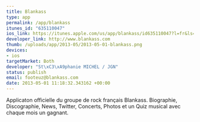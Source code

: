 ```yaml
--- 
title: Blankass
type: app
permalink: /app/blankass
itunes_id: "635110047"
ios_link: https://itunes.apple.com/us/app/blankass/id635110047?l=fr&ls=1%26mt=8
developer_link: http://www.blankass.com
thumb: /uploads/app/2013-05/2013-05-01-blankass.png
devices: 
- ios
targetMarket: Both
developer: "St\xC3\xA9phanie MICHEL / JGN"
status: publish
email: footeuz@blankass.com
date: 2013-05-01 11:18:32.343162 +00:00
---
```


Applicaton officielle du groupe de rock français Blankass.
Biographie, Discographie, News, Twitter, Concerts, Photos et un Quiz musical avec chaque mois un gagnant.
